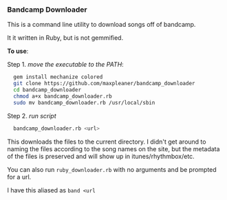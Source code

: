 ### Bandcamp Downloader

This is a command line utility to download songs off of bandcamp.

It it written in Ruby, but is not gemmified.

**To use**:

Step 1. _move the executable to the PATH_:

```sh
  gem install mechanize colored
  git clone https://github.com/maxpleaner/bandcamp_downloader
  cd bandcamp_downloader
  chmod a+x bandcamp_downloader.rb
  sudo mv bandcamp_downloader.rb /usr/local/sbin
```

Step 2. _run script_

```sh
  bandcamp_downloader.rb <url>
```

This downloads the files to the current directory.
I didn't get around to naming the files according to the song names on the site,
but the metadata of the files is preserved and will show up in itunes/rhythmbox/etc.

You can also run `ruby_downloader.rb` with no arguments and be prompted for a url.

I have this aliased as `band <url`
